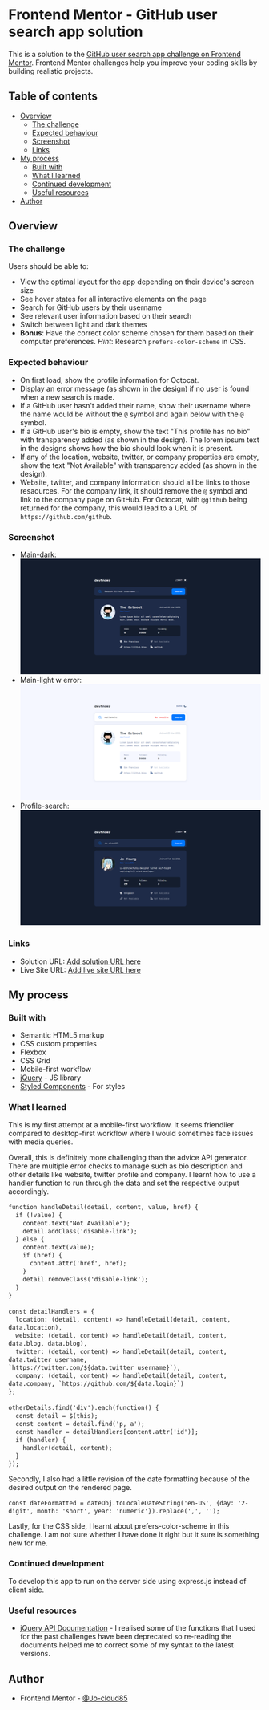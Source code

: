 # Frontend Mentor - GitHub user search app solution

This is a solution to the [GitHub user search app challenge on Frontend Mentor](https://www.frontendmentor.io/challenges/github-user-search-app-Q09YOgaH6). Frontend Mentor challenges help you improve your coding skills by building realistic projects.

## Table of contents

- [Overview](#overview)
  - [The challenge](#the-challenge)
  - [Expected behaviour](#expected-behaviour)
  - [Screenshot](#screenshot)
  - [Links](#links)
- [My process](#my-process)
  - [Built with](#built-with)
  - [What I learned](#what-i-learned)
  - [Continued development](#continued-development)
  - [Useful resources](#useful-resources)
- [Author](#author)

## Overview

### The challenge

Users should be able to:

- View the optimal layout for the app depending on their device's screen size
- See hover states for all interactive elements on the page
- Search for GitHub users by their username
- See relevant user information based on their search
- Switch between light and dark themes
- **Bonus**: Have the correct color scheme chosen for them based on their computer preferences. _Hint_: Research `prefers-color-scheme` in CSS.

### Expected behaviour

- On first load, show the profile information for Octocat.
- Display an error message (as shown in the design) if no user is found when a new search is made.
- If a GitHub user hasn't added their name, show their username where the name would be without the `@` symbol and again below with the `@` symbol.
- If a GitHub user's bio is empty, show the text "This profile has no bio" with transparency added (as shown in the design). The lorem ipsum text in the designs shows how the bio should look when it is present.
- If any of the location, website, twitter, or company properties are empty, show the text "Not Available" with transparency added (as shown in the design).
- Website, twitter, and company information should all be links to those resaources. For the company link, it should remove the `@` symbol and link to the company page on GitHub. For Octocat, with `@github` being returned for the company, this would lead to a URL of `https://github.com/github`.

### Screenshot

- Main-dark: ![./public/assets/images/main_dark.png](./public/assets/images/main_dark.png)
- Main-light w error: ![./public/assets/images/main_dark.png](./public/assets/images/main_light_w_error.png)
- Profile-search: ![./public/assets/images/main_dark.png](./public/assets/images/profile-search.png)

### Links

- Solution URL: [Add solution URL here](https://your-solution-url.com)
- Live Site URL: [Add live site URL here](https://your-live-site-url.com)

## My process

### Built with

- Semantic HTML5 markup
- CSS custom properties
- Flexbox
- CSS Grid
- Mobile-first workflow
- [jQuery](https://reactjs.org/) - JS library
- [Styled Components](https://styled-components.com/) - For styles

### What I learned

This is my first attempt at a mobile-first workflow. It seems friendlier compared to desktop-first workflow where I would sometimes face issues with media queries.

Overall, this is definitely more challenging than the advice API generator. There are multiple error checks to manage such as bio description and other details like website, twitter profile and company. I learnt how to use a handler function to run through the data and set the respective output accordingly.

```
function handleDetail(detail, content, value, href) {
  if (!value) {
    content.text("Not Available");
    detail.addClass('disable-link');
  } else {
    content.text(value);
    if (href) {
      content.attr('href', href);
    }
    detail.removeClass('disable-link');
  }
}

const detailHandlers = {
  location: (detail, content) => handleDetail(detail, content, data.location),
  website: (detail, content) => handleDetail(detail, content, data.blog, data.blog),
  twitter: (detail, content) => handleDetail(detail, content, data.twitter_username, `https://twitter.com/${data.twitter_username}`),
  company: (detail, content) => handleDetail(detail, content, data.company, `https://github.com/${data.login}`)
};

otherDetails.find('div').each(function() {
  const detail = $(this);
  const content = detail.find('p, a');
  const handler = detailHandlers[content.attr('id')];
  if (handler) {
    handler(detail, content);
  }
});
```

Secondly, I also had a little revision of the date formatting because of the desired output on the rendered page.

```
const dateFormatted = dateObj.toLocaleDateString('en-US', {day: '2-digit', month: 'short', year: 'numeric'}).replace(',', '');
```

Lastly, for the CSS side, I learnt about prefers-color-scheme in this challenge. I am not sure whether I have done it right but it sure is something new for me.

### Continued development

To develop this app to run on the server side using express.js instead of client side.

### Useful resources

- [jQuery API Documentation](https://api.jquery.com/ready/) - I realised some of the functions that I used for the past challenges have been deprecated so re-reading the documents helped me to correct some of my syntax to the latest versions.

## Author

- Frontend Mentor - [@Jo-cloud85](https://www.frontendmentor.io/profile/Jo-cloud85)
